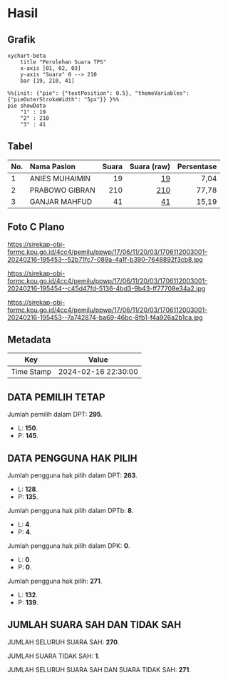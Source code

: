 # Hasil

## Grafik

```mermaid
xychart-beta
    title "Perolehan Suara TPS"
    x-axis [01, 02, 03]
    y-axis "Suara" 0 --> 210
    bar [19, 210, 41]
```

```mermaid
%%{init: {"pie": {"textPosition": 0.5}, "themeVariables": {"pieOuterStrokeWidth": "5px"}} }%%
pie showData
    "1" : 19
    "2" : 210
    "3" : 41
```

## Tabel

| No. | Nama Paslon    | Suara | Suara (raw) | Persentase |
|:--- |:-------------- | -----:| -----------:| ----------:|
| 1   | ANIES MUHAIMIN | 19    | [19][p-1]   | 7,04       |
| 2   | PRABOWO GIBRAN | 210   | [210][p-2]  | 77,78      |
| 3   | GANJAR MAHFUD  | 41    | [41][p-3]   | 15,19      |


[p-1]: https://github.com/gigit-pemilu/pemilu-2024-17-bengkulu/blob/main/pilpres/hitung-suara/sub/17-bengkulu/sub/06-muko-muko/sub/11-xiv-koto/sub/2003-rawa-bangun/sub/001-tps/sub/paslon-1.txt
[p-2]: https://github.com/gigit-pemilu/pemilu-2024-17-bengkulu/blob/main/pilpres/hitung-suara/sub/17-bengkulu/sub/06-muko-muko/sub/11-xiv-koto/sub/2003-rawa-bangun/sub/001-tps/sub/paslon-2.txt
[p-3]: https://github.com/gigit-pemilu/pemilu-2024-17-bengkulu/blob/main/pilpres/hitung-suara/sub/17-bengkulu/sub/06-muko-muko/sub/11-xiv-koto/sub/2003-rawa-bangun/sub/001-tps/sub/paslon-3.txt

## Foto C Plano

https://sirekap-obj-formc.kpu.go.id/4cc4/pemilu/ppwp/17/06/11/20/03/1706112003001-20240216-195453--52b71fc7-089a-4a1f-b390-7648892f3cb8.jpg

https://sirekap-obj-formc.kpu.go.id/4cc4/pemilu/ppwp/17/06/11/20/03/1706112003001-20240216-195454--c45d47fd-5136-4bd3-9b43-ff77708e34a2.jpg

https://sirekap-obj-formc.kpu.go.id/4cc4/pemilu/ppwp/17/06/11/20/03/1706112003001-20240216-195453--7a742874-ba69-46bc-8fb1-f4a926a2b1ca.jpg


## Metadata

| Key        | Value               |
| ---------- | ------------------- |
| Time Stamp | 2024-02-16 22:30:00 |


## DATA PEMILIH TETAP

Jumlah pemilih dalam DPT: **295**.
 * L: **150**.
 * P: **145**.

## DATA PENGGUNA HAK PILIH

Jumlah pengguna hak pilih dalam DPT: **263**.
 * L: **128**.
 * P: **135**.

Jumlah pengguna hak pilih dalam DPTb: **8**.
 * L: **4**.
 * P: **4**.

Jumlah pengguna hak pilih dalam DPK: **0**.
 * L: **0**.
 * P: **0**.

Jumlah pengguna hak pilih: **271**.
 * L: **132**.
 * P: **139**.

## JUMLAH SUARA SAH DAN TIDAK SAH

JUMLAH SELURUH SUARA SAH: **270**.

JUMLAH SUARA TIDAK SAH: **1**.

JUMLAH SELURUH SUARA SAH DAN SUARA TIDAK SAH: **271**.


